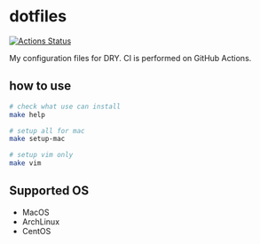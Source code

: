 # dotfiles

[![Actions Status](https://github.com/go-zen-chu/dotfiles/workflows/CI/badge.svg)](https://github.com/go-zen-chu/dotfiles/actions)

My configuration files for DRY. CI is performed on GitHub Actions.

## how to use

```bash
# check what use can install
make help

# setup all for mac
make setup-mac

# setup vim only
make vim
```

## Supported OS

- MacOS
- ArchLinux
- CentOS
